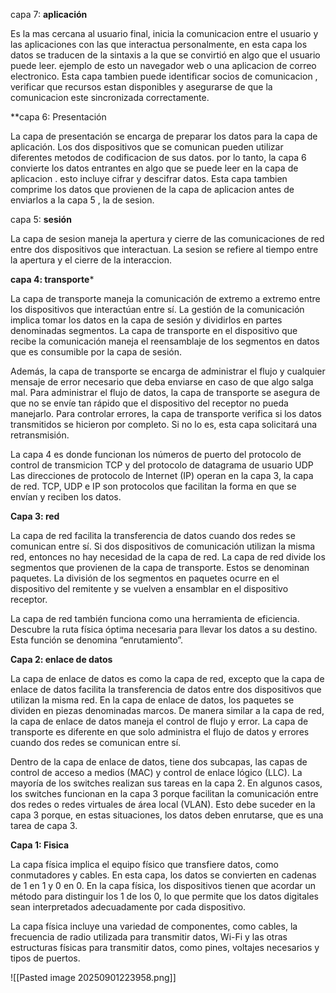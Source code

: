 capa 7: **aplicación**

Es la mas cercana al usuario final, inicia la comunicacion entre el usuario y las aplicaciones con las que interactua personalmente, en esta capa los datos se traducen de la sintaxis a la que se convirtió en algo que el usuario puede leer.  ejemplo de esto un navegador web o una aplicacion de correo electronico.  Esta capa tambien puede identificar socios de comunicacion , verificar que recursos estan disponibles y asegurarse de que la comunicacion este sincronizada correctamente.

**capa 6:  Presentación

La capa de presentación se encarga de preparar los datos para la capa de aplicación. Los dos dispositivos que se comunican pueden utilizar diferentes metodos de codificacion de sus datos. por lo tanto, la capa 6 convierte los datos entrantes en algo que se puede leer en la capa de aplicacion . esto incluye cifrar y descifrar datos. 
Esta capa tambien comprime los datos que provienen de la capa de aplicacion antes de enviarlos a la capa 5 , la de sesion. 

capa 5: **sesión**

La capa de sesion maneja la apertura y cierre de las comunicaciones de red entre dos dispositivos que interactuan.  La sesion se refiere al tiempo entre la apertura y el cierre de la interaccion. 

**capa 4:  transporte***

La capa de transporte maneja la comunicación de extremo a extremo entre los dispositivos que interactúan entre sí. La gestión de la comunicación implica tomar los datos en la capa de sesión y dividirlos en partes denominadas segmentos. La capa de transporte en el dispositivo que recibe la comunicación maneja el reensamblaje de los segmentos en datos que es consumible por la capa de sesión.

Además, la capa de transporte se encarga de administrar el flujo y cualquier mensaje de error necesario que deba enviarse en caso de que algo salga mal. Para administrar el flujo de datos, la capa de transporte se asegura de que no se envíe tan rápido que el dispositivo del receptor no pueda manejarlo. Para controlar errores, la capa de transporte verifica si los datos transmitidos se hicieron por completo. Si no lo es, esta capa solicitará una retransmisión.

La capa 4 es donde funcionan los números de puerto del protocolo de control de transmicion TCP y del protocolo de datagrama de usuario UDP Las direcciones de protocolo de Internet (IP) operan en la capa 3, la capa de red. TCP, UDP e IP son protocolos que facilitan la forma en que se envían y reciben los datos.


**Capa 3:  red**

La capa de red facilita la transferencia de datos cuando dos redes se comunican entre sí. Si dos dispositivos de comunicación utilizan la misma red, entonces no hay necesidad de la capa de red. La capa de red divide los segmentos que provienen de la capa de transporte. Estos se denominan paquetes. La división de los segmentos en paquetes ocurre en el dispositivo del remitente y se vuelven a ensamblar en el dispositivo receptor.

La capa de red también funciona como una herramienta de eficiencia. Descubre la ruta física óptima necesaria para llevar los datos a su destino. Esta función se denomina “enrutamiento”.


**Capa 2:  enlace de datos**

La capa de enlace de datos es como la capa de red, excepto que la capa de enlace de datos facilita la transferencia de datos entre dos dispositivos que utilizan la misma red. En la capa de enlace de datos, los paquetes se dividen en piezas denominadas marcos. De manera similar a la capa de red, la capa de enlace de datos maneja el control de flujo y error. La capa de transporte es diferente en que solo administra el flujo de datos y errores cuando dos redes se comunican entre sí.

Dentro de la capa de enlace de datos, tiene dos subcapas, las capas de control de acceso a medios (MAC) y control de enlace lógico (LLC). La mayoría de los switches realizan sus tareas en la capa 2. En algunos casos, los switches funcionan en la capa 3 porque facilitan la comunicación entre dos redes o redes virtuales de área local (VLAN). Esto debe suceder en la capa 3 porque, en estas situaciones, los datos deben enrutarse, que es una tarea de capa 3.

**Capa 1: Fisica**

La capa física implica el equipo físico que transfiere datos, como conmutadores y cables. En esta capa, los datos se convierten en cadenas de 1 en 1 y 0 en 0. En la capa física, los dispositivos tienen que acordar un método para distinguir los 1 de los 0, lo que permite que los datos digitales sean interpretados adecuadamente por cada dispositivo.

La capa física incluye una variedad de componentes, como cables, la frecuencia de radio utilizada para transmitir datos, Wi-Fi y las otras estructuras físicas para transmitir datos, como pines, voltajes necesarios y tipos de puertos.


![[Pasted image 20250901223958.png]]